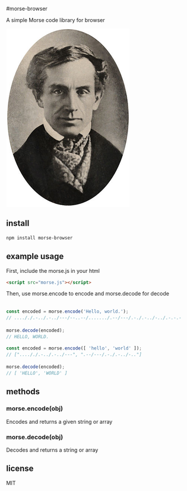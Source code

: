 #morse-browser

A simple Morse code library for browser

![Samuel F.B. Morse](avatar.jpg)

## install

```bash
npm install morse-browser
```

## example usage

First, include the morse.js in your html

```html
<script src="morse.js"></script>
```

Then, use morse.encode to encode and morse.decode for decode

```javascript

const encoded = morse.encode('Hello, world.');
// ...././.-../.-../---/--..--/......./.--/---/.-./.-../-../.-.-.-

morse.decode(encoded);
// HELLO, WORLD.
```

```javascript
const encoded = morse.encode([ 'hello', 'world' ]);
// ["...././.-../.-../---", ".--/---/.-./.-../-.."]

morse.decode(encoded);
// [ 'HELLO', 'WORLD' ]
```

## methods

### morse.encode(obj)

Encodes and returns a given string or array

### morse.decode(obj)

Decodes and returns a string or array


## license

MIT
